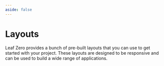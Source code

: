 ```yaml
---
aside: false
---
```


# Layouts

<!-- markdownlint-disable no-inline-html -->
<script setup>
import PreviewCode from '@theme/components/shared/PreviewCode.vue';
import TutorialNumber from '@theme/components/shared/TutorialNumber.vue';
</script>

Leaf Zero provides a bunch of pre-built layouts that you can use to get started with your project. These layouts are designed to be responsive and can be used to build a wide range of applications.

<PreviewCode title="Simple centered">
  <template #preview>
    <img src="https://github.com/user-attachments/assets/791fbd51-46b9-4227-8a4c-d1959b1ee984" class="w-full h-full rounded-lg" lazy />
  </template>
  <template #code>
    <div class="language-blade vp-adaptive-theme line-numbers-mode"><button title="Copy Code" class="copy"></button><span class="lang">blade</span><pre class="shiki shiki-themes one-dark-pro one-dark-pro vp-code" tabindex="0"><code><span class="line"><span style="--shiki-light:#ABB2BF;--shiki-dark:#ABB2BF;">&lt;</span><span style="--shiki-light:#E06C75;--shiki-dark:#E06C75;">section</span><span style="--shiki-light:#D19A66;--shiki-dark:#D19A66;"> class</span><span style="--shiki-light:#ABB2BF;--shiki-dark:#ABB2BF;">=</span><span style="--shiki-light:#98C379;--shiki-dark:#98C379;">"relative z-20 w-full overflow-hidden zero-hero-section bg-[url(/public/assets/img/zero-hero.png)] bg-cover bg-no-repeat bg-center h-[calc(100vh-7rem)] flex flex-col justify-center items-center"</span><span style="--shiki-light:#D19A66;--shiki-dark:#D19A66;"> data-zero-component</span><span style="--shiki-light:#ABB2BF;--shiki-dark:#ABB2BF;">=</span><span style="--shiki-light:#98C379;--shiki-dark:#98C379;">"Hero"</span><span style="--shiki-light:#ABB2BF;--shiki-dark:#ABB2BF;">&gt;</span></span>
<span class="line"><span style="--shiki-light:#ABB2BF;--shiki-dark:#ABB2BF;">    &lt;</span><span style="--shiki-light:#E06C75;--shiki-dark:#E06C75;">div</span><span style="--shiki-light:#D19A66;--shiki-dark:#D19A66;"> class</span><span style="--shiki-light:#ABB2BF;--shiki-dark:#ABB2BF;">=</span><span style="--shiki-light:#98C379;--shiki-dark:#98C379;">"relative z-20 w-full overflow-hidden lg:relative"</span><span style="--shiki-light:#ABB2BF;--shiki-dark:#ABB2BF;">&gt;</span></span>
<span class="line"><span style="--shiki-light:#ABB2BF;--shiki-dark:#ABB2BF;">        &lt;</span><span style="--shiki-light:#E06C75;--shiki-dark:#E06C75;">div</span><span style="--shiki-light:#D19A66;--shiki-dark:#D19A66;"> id</span><span style="--shiki-light:#ABB2BF;--shiki-dark:#ABB2BF;">=</span><span style="--shiki-light:#98C379;--shiki-dark:#98C379;">"container"</span><span style="--shiki-light:#D19A66;--shiki-dark:#D19A66;"> class</span><span style="--shiki-light:#ABB2BF;--shiki-dark:#ABB2BF;">=</span><span style="--shiki-light:#98C379;--shiki-dark:#98C379;">"relative z-20 flex flex-col items-center h-auto pb-16 mx-auto max-w-7xl sm:pb-16 md:pb-20 lg:pb-28 md:px-3 md:pt-0 lg:flex-row lg:relative"</span><span style="--shiki-light:#ABB2BF;--shiki-dark:#ABB2BF;">&gt;</span></span>
<span class="line"><span style="--shiki-light:#ABB2BF;--shiki-dark:#ABB2BF;">            &lt;</span><span style="--shiki-light:#E06C75;--shiki-dark:#E06C75;">div</span><span style="--shiki-light:#D19A66;--shiki-dark:#D19A66;"> class</span><span style="--shiki-light:#ABB2BF;--shiki-dark:#ABB2BF;">=</span><span style="--shiki-light:#98C379;--shiki-dark:#98C379;">"px-4 pt-10 mx-auto md:pt-20 max-w-7xl lg:pt-24 lg:px-8"</span><span style="--shiki-light:#ABB2BF;--shiki-dark:#ABB2BF;">&gt;</span></span>
<span class="line"><span style="--shiki-light:#ABB2BF;--shiki-dark:#ABB2BF;">                &lt;</span><span style="--shiki-light:#E06C75;--shiki-dark:#E06C75;">div</span><span style="--shiki-light:#D19A66;--shiki-dark:#D19A66;"> class</span><span style="--shiki-light:#ABB2BF;--shiki-dark:#ABB2BF;">=</span><span style="--shiki-light:#98C379;--shiki-dark:#98C379;">"relative z-20 max-w-5xl mx-auto text-left sm:text-center"</span><span style="--shiki-light:#ABB2BF;--shiki-dark:#ABB2BF;">&gt;</span></span>
<span class="line"><span style="--shiki-light:#ABB2BF;--shiki-dark:#ABB2BF;">                    &lt;</span><span style="--shiki-light:#E06C75;--shiki-dark:#E06C75;">h1</span><span style="--shiki-light:#D19A66;--shiki-dark:#D19A66;"> class</span><span style="--shiki-light:#ABB2BF;--shiki-dark:#ABB2BF;">=</span><span style="--shiki-light:#98C379;--shiki-dark:#98C379;">"max-w-full mx-auto text-4xl font-bold sm:text-pretty tracking-tighter sm:tracking-normal sm:text-6xl text-neutral-950 md:text-7xl lg:text-8xl xl:text-[102px] giarek"</span><span style="--shiki-light:#ABB2BF;--shiki-dark:#ABB2BF;">&gt;</span></span>
<span class="line"><span style="--shiki-light:#ABB2BF;--shiki-dark:#ABB2BF;">                        Compose your UIs&lt;</span><span style="--shiki-light:#E06C75;--shiki-dark:#E06C75;">br</span><span style="--shiki-light:#ABB2BF;--shiki-dark:#ABB2BF;">&gt;&lt;</span><span style="--shiki-light:#E06C75;--shiki-dark:#E06C75;">span</span><span style="--shiki-light:#D19A66;--shiki-dark:#D19A66;"> class</span><span style="--shiki-light:#ABB2BF;--shiki-dark:#ABB2BF;">=</span><span style="--shiki-light:#98C379;--shiki-dark:#98C379;">"bg-[linear-gradient(315deg,#FFAA49_25%,#EC504B)] bg-clip-text [-webkit-text-fill-color:transparent]"</span><span style="--shiki-light:#ABB2BF;--shiki-dark:#ABB2BF;">&gt;Supafast...&lt;/</span><span style="--shiki-light:#E06C75;--shiki-dark:#E06C75;">span</span><span style="--shiki-light:#ABB2BF;--shiki-dark:#ABB2BF;">&gt;</span></span>
<span class="line"><span style="--shiki-light:#ABB2BF;--shiki-dark:#ABB2BF;">                    &lt;/</span><span style="--shiki-light:#E06C75;--shiki-dark:#E06C75;">h1</span><span style="--shiki-light:#ABB2BF;--shiki-dark:#ABB2BF;">&gt;</span></span>
<span class="line"><span style="--shiki-light:#ABB2BF;--shiki-dark:#ABB2BF;">                    &lt;</span><span style="--shiki-light:#E06C75;--shiki-dark:#E06C75;">p</span><span style="--shiki-light:#D19A66;--shiki-dark:#D19A66;"> class</span><span style="--shiki-light:#ABB2BF;--shiki-dark:#ABB2BF;">=</span><span style="--shiki-light:#98C379;--shiki-dark:#98C379;">"w-full max-w-full mx-auto mt-4 text-base text-left text-neutral-600 sm:w-auto sm:text-center sm:mt-5 sm:max-w-3xl md:text-lg lg:text-xl"</span><span style="--shiki-light:#ABB2BF;--shiki-dark:#ABB2BF;">&gt;</span></span>
<span class="line"><span style="--shiki-light:#ABB2BF;--shiki-dark:#ABB2BF;">                        Leaf Zero is a carefully crafted group of free components, page</span></span>
<span class="line"><span style="--shiki-light:#ABB2BF;--shiki-dark:#ABB2BF;">                        sections, UI blocks and application scaffolds, fully charged</span></span>
<span class="line"><span style="--shiki-light:#ABB2BF;--shiki-dark:#ABB2BF;">                        with Alpine, Leaf and Tailwind that will get you started on</span></span>
<span class="line"><span style="--shiki-light:#ABB2BF;--shiki-dark:#ABB2BF;">                        your next big idea in minutes</span></span>
<span class="line"><span style="--shiki-light:#ABB2BF;--shiki-dark:#ABB2BF;">                    &lt;/</span><span style="--shiki-light:#E06C75;--shiki-dark:#E06C75;">p</span><span style="--shiki-light:#ABB2BF;--shiki-dark:#ABB2BF;">&gt;</span></span>
<span class="line"><span style="--shiki-light:#ABB2BF;--shiki-dark:#ABB2BF;">                &lt;/</span><span style="--shiki-light:#E06C75;--shiki-dark:#E06C75;">div</span><span style="--shiki-light:#ABB2BF;--shiki-dark:#ABB2BF;">&gt;</span></span>
<span class="line"></span>
<span class="line"><span style="--shiki-light:#ABB2BF;--shiki-dark:#ABB2BF;">                &lt;</span><span style="--shiki-light:#E06C75;--shiki-dark:#E06C75;">div</span><span style="--shiki-light:#D19A66;--shiki-dark:#D19A66;"> class</span><span style="--shiki-light:#ABB2BF;--shiki-dark:#ABB2BF;">=</span><span style="--shiki-light:#98C379;--shiki-dark:#98C379;">"mt-10 flex justify-center flex-wrap gap-4"</span><span style="--shiki-light:#ABB2BF;--shiki-dark:#ABB2BF;">&gt;</span></span>
<span class="line"><span style="--shiki-light:#ABB2BF;--shiki-dark:#ABB2BF;">                    &lt;</span><span style="--shiki-light:#E06C75;--shiki-dark:#E06C75;">div</span><span style="--shiki-light:#61AFEF;--shiki-dark:#61AFEF;"> @keydown</span><span style="--shiki-light:#D19A66;--shiki-dark:#D19A66;">.escape.window</span><span style="--shiki-light:#ABB2BF;--shiki-dark:#ABB2BF;">=</span><span style="--shiki-light:#98C379;--shiki-dark:#98C379;">"modalOpen = false"</span><span style="--shiki-light:#D19A66;--shiki-dark:#D19A66;"> class</span><span style="--shiki-light:#ABB2BF;--shiki-dark:#ABB2BF;">=</span><span style="--shiki-light:#98C379;--shiki-dark:#98C379;">"relative z-50 w-auto h-auto"</span><span style="--shiki-light:#ABB2BF;--shiki-dark:#ABB2BF;">&gt;</span></span>
<span class="line"><span style="--shiki-light:#ABB2BF;--shiki-dark:#ABB2BF;">                        &lt;</span><span style="--shiki-light:#E06C75;--shiki-dark:#E06C75;">button</span><span style="--shiki-light:#D19A66;--shiki-dark:#D19A66;"> href</span><span style="--shiki-light:#ABB2BF;--shiki-dark:#ABB2BF;">=</span><span style="--shiki-light:#98C379;--shiki-dark:#98C379;">"#subscribe"</span><span style="--shiki-light:#61AFEF;--shiki-dark:#61AFEF;"> @click</span><span style="--shiki-light:#FFFFFF;--shiki-dark:#FFFFFF;">="modalOpen=true"</span><span style="--shiki-light:#D19A66;--shiki-dark:#D19A66;"> data-zero-component</span><span style="--shiki-light:#ABB2BF;--shiki-dark:#ABB2BF;">=</span><span style="--shiki-light:#98C379;--shiki-dark:#98C379;">"Button"</span><span style="--shiki-light:#D19A66;--shiki-dark:#D19A66;"> class</span><span style="--shiki-light:#ABB2BF;--shiki-dark:#ABB2BF;">=</span><span style="--shiki-light:#98C379;--shiki-dark:#98C379;">"transition-all inline-flex justify-center rounded-lg text-sm font-semibold py-2.5 px-4 bg-[#EC504B] text-white hover:bg-[#FF6A49]"</span><span style="--shiki-light:#ABB2BF;--shiki-dark:#ABB2BF;">&gt;</span></span>
<span class="line"><span style="--shiki-light:#ABB2BF;--shiki-dark:#ABB2BF;">                            Get early-access&lt;</span><span style="--shiki-light:#E06C75;--shiki-dark:#E06C75;">span</span><span style="--shiki-light:#D19A66;--shiki-dark:#D19A66;"> class</span><span style="--shiki-light:#ABB2BF;--shiki-dark:#ABB2BF;">=</span><span style="--shiki-light:#98C379;--shiki-dark:#98C379;">"ml-2"</span><span style="--shiki-light:#D19A66;--shiki-dark:#D19A66;"> aria-hidden</span><span style="--shiki-light:#ABB2BF;--shiki-dark:#ABB2BF;">=</span><span style="--shiki-light:#98C379;--shiki-dark:#98C379;">"true"</span><span style="--shiki-light:#ABB2BF;--shiki-dark:#ABB2BF;">&gt;→&lt;/</span><span style="--shiki-light:#E06C75;--shiki-dark:#E06C75;">span</span><span style="--shiki-light:#ABB2BF;--shiki-dark:#ABB2BF;">&gt;</span></span>
<span class="line"><span style="--shiki-light:#ABB2BF;--shiki-dark:#ABB2BF;">                        &lt;/</span><span style="--shiki-light:#E06C75;--shiki-dark:#E06C75;">button</span><span style="--shiki-light:#ABB2BF;--shiki-dark:#ABB2BF;">&gt;</span></span>
<span class="line"><span style="--shiki-light:#ABB2BF;--shiki-dark:#ABB2BF;">                        &lt;</span><span style="--shiki-light:#E06C75;--shiki-dark:#E06C75;">template</span><span style="--shiki-light:#D19A66;--shiki-dark:#D19A66;"> x-teleport</span><span style="--shiki-light:#ABB2BF;--shiki-dark:#ABB2BF;">=</span><span style="--shiki-light:#98C379;--shiki-dark:#98C379;">"body"</span><span style="--shiki-light:#D19A66;--shiki-dark:#D19A66;"> data-teleport-template</span><span style="--shiki-light:#ABB2BF;--shiki-dark:#ABB2BF;">=</span><span style="--shiki-light:#98C379;--shiki-dark:#98C379;">"true"</span><span style="--shiki-light:#ABB2BF;--shiki-dark:#ABB2BF;">&gt;</span></span>
<span class="line"><span style="--shiki-light:#ABB2BF;--shiki-dark:#ABB2BF;">                            &lt;</span><span style="--shiki-light:#E06C75;--shiki-dark:#E06C75;">div</span><span style="--shiki-light:#D19A66;--shiki-dark:#D19A66;"> x-show</span><span style="--shiki-light:#ABB2BF;--shiki-dark:#ABB2BF;">=</span><span style="--shiki-light:#98C379;--shiki-dark:#98C379;">"modalOpen"</span><span style="--shiki-light:#D19A66;--shiki-dark:#D19A66;"> class</span><span style="--shiki-light:#ABB2BF;--shiki-dark:#ABB2BF;">=</span><span style="--shiki-light:#98C379;--shiki-dark:#98C379;">"fixed top-0 left-0 z-[99] flex items-center justify-center w-screen h-screen"</span><span style="--shiki-light:#D19A66;--shiki-dark:#D19A66;"> x-cloak</span><span style="--shiki-light:#ABB2BF;--shiki-dark:#ABB2BF;">=</span><span style="--shiki-light:#98C379;--shiki-dark:#98C379;">""</span><span style="--shiki-light:#ABB2BF;--shiki-dark:#ABB2BF;">&gt;</span></span>
<span class="line"><span style="--shiki-light:#ABB2BF;--shiki-dark:#ABB2BF;">                                &lt;</span><span style="--shiki-light:#E06C75;--shiki-dark:#E06C75;">div</span><span style="--shiki-light:#D19A66;--shiki-dark:#D19A66;"> x-show</span><span style="--shiki-light:#ABB2BF;--shiki-dark:#ABB2BF;">=</span><span style="--shiki-light:#98C379;--shiki-dark:#98C379;">"modalOpen"</span><span style="--shiki-light:#D19A66;--shiki-dark:#D19A66;"> x-transition:enter</span><span style="--shiki-light:#ABB2BF;--shiki-dark:#ABB2BF;">=</span><span style="--shiki-light:#98C379;--shiki-dark:#98C379;">"ease-out duration-300"</span><span style="--shiki-light:#D19A66;--shiki-dark:#D19A66;"> x-transition:enter-start</span><span style="--shiki-light:#ABB2BF;--shiki-dark:#ABB2BF;">=</span><span style="--shiki-light:#98C379;--shiki-dark:#98C379;">"opacity-0"</span><span style="--shiki-light:#D19A66;--shiki-dark:#D19A66;"> x-transition:enter-end</span><span style="--shiki-light:#ABB2BF;--shiki-dark:#ABB2BF;">=</span><span style="--shiki-light:#98C379;--shiki-dark:#98C379;">"opacity-100"</span><span style="--shiki-light:#D19A66;--shiki-dark:#D19A66;"> x-transition:leave</span><span style="--shiki-light:#ABB2BF;--shiki-dark:#ABB2BF;">=</span><span style="--shiki-light:#98C379;--shiki-dark:#98C379;">"ease-in duration-300"</span><span style="--shiki-light:#D19A66;--shiki-dark:#D19A66;"> x-transition:leave-start</span><span style="--shiki-light:#ABB2BF;--shiki-dark:#ABB2BF;">=</span><span style="--shiki-light:#98C379;--shiki-dark:#98C379;">"opacity-100"</span><span style="--shiki-light:#D19A66;--shiki-dark:#D19A66;"> x-transition:leave-end</span><span style="--shiki-light:#ABB2BF;--shiki-dark:#ABB2BF;">=</span><span style="--shiki-light:#98C379;--shiki-dark:#98C379;">"opacity-0"</span><span style="--shiki-light:#61AFEF;--shiki-dark:#61AFEF;"> @click</span><span style="--shiki-light:#FFFFFF;--shiki-dark:#FFFFFF;">="modalOpen=false"</span><span style="--shiki-light:#D19A66;--shiki-dark:#D19A66;"> class</span><span style="--shiki-light:#ABB2BF;--shiki-dark:#ABB2BF;">=</span><span style="--shiki-light:#98C379;--shiki-dark:#98C379;">"absolute inset-0 w-full h-full bg-black bg-opacity-40"</span><span style="--shiki-light:#ABB2BF;--shiki-dark:#ABB2BF;">&gt;&lt;/</span><span style="--shiki-light:#E06C75;--shiki-dark:#E06C75;">div</span><span style="--shiki-light:#ABB2BF;--shiki-dark:#ABB2BF;">&gt;</span></span>
<span class="line"><span style="--shiki-light:#ABB2BF;--shiki-dark:#ABB2BF;">                                &lt;</span><span style="--shiki-light:#E06C75;--shiki-dark:#E06C75;">div</span><span style="--shiki-light:#D19A66;--shiki-dark:#D19A66;"> x-show</span><span style="--shiki-light:#ABB2BF;--shiki-dark:#ABB2BF;">=</span><span style="--shiki-light:#98C379;--shiki-dark:#98C379;">"modalOpen"</span><span style="--shiki-light:#D19A66;--shiki-dark:#D19A66;"> x-trap.inert.noscroll</span><span style="--shiki-light:#ABB2BF;--shiki-dark:#ABB2BF;">=</span><span style="--shiki-light:#98C379;--shiki-dark:#98C379;">"modalOpen"</span><span style="--shiki-light:#D19A66;--shiki-dark:#D19A66;"> x-transition:enter</span><span style="--shiki-light:#ABB2BF;--shiki-dark:#ABB2BF;">=</span><span style="--shiki-light:#98C379;--shiki-dark:#98C379;">"ease-out duration-300"</span><span style="--shiki-light:#D19A66;--shiki-dark:#D19A66;"> x-transition:enter-start</span><span style="--shiki-light:#ABB2BF;--shiki-dark:#ABB2BF;">=</span><span style="--shiki-light:#98C379;--shiki-dark:#98C379;">"opacity-0 translate-y-4 sm:translate-y-0 sm:scale-95"</span><span style="--shiki-light:#D19A66;--shiki-dark:#D19A66;"> x-transition:enter-end</span><span style="--shiki-light:#ABB2BF;--shiki-dark:#ABB2BF;">=</span><span style="--shiki-light:#98C379;--shiki-dark:#98C379;">"opacity-100 translate-y-0 sm:scale-100"</span><span style="--shiki-light:#D19A66;--shiki-dark:#D19A66;"> x-transition:leave</span><span style="--shiki-light:#ABB2BF;--shiki-dark:#ABB2BF;">=</span><span style="--shiki-light:#98C379;--shiki-dark:#98C379;">"ease-in duration-200"</span><span style="--shiki-light:#D19A66;--shiki-dark:#D19A66;"> x-transition:leave-start</span><span style="--shiki-light:#ABB2BF;--shiki-dark:#ABB2BF;">=</span><span style="--shiki-light:#98C379;--shiki-dark:#98C379;">"opacity-100 translate-y-0 sm:scale-100"</span><span style="--shiki-light:#D19A66;--shiki-dark:#D19A66;"> x-transition:leave-end</span><span style="--shiki-light:#ABB2BF;--shiki-dark:#ABB2BF;">=</span><span style="--shiki-light:#98C379;--shiki-dark:#98C379;">"opacity-0 translate-y-4 sm:translate-y-0 sm:scale-95"</span><span style="--shiki-light:#D19A66;--shiki-dark:#D19A66;"> class</span><span style="--shiki-light:#ABB2BF;--shiki-dark:#ABB2BF;">=</span><span style="--shiki-light:#98C379;--shiki-dark:#98C379;">"relative w-full py-6 bg-white px-7 sm:max-w-lg sm:rounded-lg"</span><span style="--shiki-light:#ABB2BF;--shiki-dark:#ABB2BF;">&gt;</span></span>
<span class="line"><span style="--shiki-light:#ABB2BF;--shiki-dark:#ABB2BF;">                                    &lt;</span><span style="--shiki-light:#E06C75;--shiki-dark:#E06C75;">div</span><span style="--shiki-light:#D19A66;--shiki-dark:#D19A66;"> class</span><span style="--shiki-light:#ABB2BF;--shiki-dark:#ABB2BF;">=</span><span style="--shiki-light:#98C379;--shiki-dark:#98C379;">"flex items-center justify-between pb-2"</span><span style="--shiki-light:#ABB2BF;--shiki-dark:#ABB2BF;">&gt;</span></span>
<span class="line"><span style="--shiki-light:#ABB2BF;--shiki-dark:#ABB2BF;">                                        &lt;</span><span style="--shiki-light:#E06C75;--shiki-dark:#E06C75;">h3</span><span style="--shiki-light:#D19A66;--shiki-dark:#D19A66;"> class</span><span style="--shiki-light:#ABB2BF;--shiki-dark:#ABB2BF;">=</span><span style="--shiki-light:#98C379;--shiki-dark:#98C379;">"text-lg font-semibold"</span><span style="--shiki-light:#ABB2BF;--shiki-dark:#ABB2BF;">&gt;Get Early Access to Leaf Zero</span></span>
<span class="line"><span style="--shiki-light:#ABB2BF;--shiki-dark:#ABB2BF;">                                            Components&lt;/</span><span style="--shiki-light:#E06C75;--shiki-dark:#E06C75;">h3</span><span style="--shiki-light:#ABB2BF;--shiki-dark:#ABB2BF;">&gt;</span></span>
<span class="line"><span style="--shiki-light:#ABB2BF;--shiki-dark:#ABB2BF;">                                        &lt;</span><span style="--shiki-light:#E06C75;--shiki-dark:#E06C75;">button</span><span style="--shiki-light:#61AFEF;--shiki-dark:#61AFEF;"> @click</span><span style="--shiki-light:#FFFFFF;--shiki-dark:#FFFFFF;">="modalOpen=false"</span><span style="--shiki-light:#D19A66;--shiki-dark:#D19A66;"> class</span><span style="--shiki-light:#ABB2BF;--shiki-dark:#ABB2BF;">=</span><span style="--shiki-light:#98C379;--shiki-dark:#98C379;">"absolute top-0 right-0 flex items-center justify-center w-8 h-8 mt-5 mr-5 text-gray-600 rounded-full hover:text-gray-800 hover:bg-gray-50"</span><span style="--shiki-light:#ABB2BF;--shiki-dark:#ABB2BF;">&gt;</span></span>
<span class="line"><span style="--shiki-light:#ABB2BF;--shiki-dark:#ABB2BF;">                                            &lt;</span><span style="--shiki-light:#E06C75;--shiki-dark:#E06C75;">svg</span><span style="--shiki-light:#D19A66;--shiki-dark:#D19A66;"> class</span><span style="--shiki-light:#ABB2BF;--shiki-dark:#ABB2BF;">=</span><span style="--shiki-light:#98C379;--shiki-dark:#98C379;">"w-5 h-5"</span><span style="--shiki-light:#D19A66;--shiki-dark:#D19A66;"> xmlns</span><span style="--shiki-light:#ABB2BF;--shiki-dark:#ABB2BF;">=</span><span style="--shiki-light:#98C379;--shiki-dark:#98C379;">"http://www.w3.org/2000/svg"</span><span style="--shiki-light:#D19A66;--shiki-dark:#D19A66;"> fill</span><span style="--shiki-light:#ABB2BF;--shiki-dark:#ABB2BF;">=</span><span style="--shiki-light:#98C379;--shiki-dark:#98C379;">"none"</span><span style="--shiki-light:#D19A66;--shiki-dark:#D19A66;"> viewBox</span><span style="--shiki-light:#ABB2BF;--shiki-dark:#ABB2BF;">=</span><span style="--shiki-light:#98C379;--shiki-dark:#98C379;">"0 0 24 24"</span><span style="--shiki-light:#D19A66;--shiki-dark:#D19A66;"> stroke-width</span><span style="--shiki-light:#ABB2BF;--shiki-dark:#ABB2BF;">=</span><span style="--shiki-light:#98C379;--shiki-dark:#98C379;">"1.5"</span><span style="--shiki-light:#D19A66;--shiki-dark:#D19A66;"> stroke</span><span style="--shiki-light:#ABB2BF;--shiki-dark:#ABB2BF;">=</span><span style="--shiki-light:#98C379;--shiki-dark:#98C379;">"currentColor"</span><span style="--shiki-light:#ABB2BF;--shiki-dark:#ABB2BF;">&gt;</span></span>
<span class="line"><span style="--shiki-light:#ABB2BF;--shiki-dark:#ABB2BF;">                                                &lt;</span><span style="--shiki-light:#E06C75;--shiki-dark:#E06C75;">path</span><span style="--shiki-light:#D19A66;--shiki-dark:#D19A66;"> stroke-linecap</span><span style="--shiki-light:#ABB2BF;--shiki-dark:#ABB2BF;">=</span><span style="--shiki-light:#98C379;--shiki-dark:#98C379;">"round"</span><span style="--shiki-light:#D19A66;--shiki-dark:#D19A66;"> stroke-linejoin</span><span style="--shiki-light:#ABB2BF;--shiki-dark:#ABB2BF;">=</span><span style="--shiki-light:#98C379;--shiki-dark:#98C379;">"round"</span><span style="--shiki-light:#D19A66;--shiki-dark:#D19A66;"> d</span><span style="--shiki-light:#ABB2BF;--shiki-dark:#ABB2BF;">=</span><span style="--shiki-light:#98C379;--shiki-dark:#98C379;">"M6 18L18 6M6 6l12 12"</span><span style="--shiki-light:#ABB2BF;--shiki-dark:#ABB2BF;">&gt;&lt;/</span><span style="--shiki-light:#E06C75;--shiki-dark:#E06C75;">path</span><span style="--shiki-light:#ABB2BF;--shiki-dark:#ABB2BF;">&gt;</span></span>
<span class="line"><span style="--shiki-light:#ABB2BF;--shiki-dark:#ABB2BF;">                                            &lt;/</span><span style="--shiki-light:#E06C75;--shiki-dark:#E06C75;">svg</span><span style="--shiki-light:#ABB2BF;--shiki-dark:#ABB2BF;">&gt;</span></span>
<span class="line"><span style="--shiki-light:#ABB2BF;--shiki-dark:#ABB2BF;">                                        &lt;/</span><span style="--shiki-light:#E06C75;--shiki-dark:#E06C75;">button</span><span style="--shiki-light:#ABB2BF;--shiki-dark:#ABB2BF;">&gt;</span></span>
<span class="line"><span style="--shiki-light:#ABB2BF;--shiki-dark:#ABB2BF;">                                    &lt;/</span><span style="--shiki-light:#E06C75;--shiki-dark:#E06C75;">div</span><span style="--shiki-light:#ABB2BF;--shiki-dark:#ABB2BF;">&gt;</span></span>
<span class="line"><span style="--shiki-light:#ABB2BF;--shiki-dark:#ABB2BF;">                                    &lt;</span><span style="--shiki-light:#E06C75;--shiki-dark:#E06C75;">div</span><span style="--shiki-light:#D19A66;--shiki-dark:#D19A66;"> class</span><span style="--shiki-light:#ABB2BF;--shiki-dark:#ABB2BF;">=</span><span style="--shiki-light:#98C379;--shiki-dark:#98C379;">"relative w-auto"</span><span style="--shiki-light:#ABB2BF;--shiki-dark:#ABB2BF;">&gt;</span></span>
<span class="line"><span style="--shiki-light:#ABB2BF;--shiki-dark:#ABB2BF;">                                        &lt;</span><span style="--shiki-light:#E06C75;--shiki-dark:#E06C75;">p</span><span style="--shiki-light:#D19A66;--shiki-dark:#D19A66;"> class</span><span style="--shiki-light:#ABB2BF;--shiki-dark:#ABB2BF;">=</span><span style="--shiki-light:#98C379;--shiki-dark:#98C379;">"text-sm text-gray-600"</span><span style="--shiki-light:#ABB2BF;--shiki-dark:#ABB2BF;">&gt;</span></span>
<span class="line"><span style="--shiki-light:#ABB2BF;--shiki-dark:#ABB2BF;">                                            Leaf Zero is free and more components will be available in a few</span></span>
<span class="line"><span style="--shiki-light:#ABB2BF;--shiki-dark:#ABB2BF;">                                            weeks, however,</span></span>
<span class="line"><span style="--shiki-light:#ABB2BF;--shiki-dark:#ABB2BF;">                                            you can get early-access to every free component, page section, UI</span></span>
<span class="line"><span style="--shiki-light:#ABB2BF;--shiki-dark:#ABB2BF;">                                            block plus a few more goodies by pre-ordering our starter kit</span></span>
<span class="line"><span style="--shiki-light:#ABB2BF;--shiki-dark:#ABB2BF;">                                            paperplane.</span></span>
<span class="line"><span style="--shiki-light:#ABB2BF;--shiki-dark:#ABB2BF;">                                        &lt;/</span><span style="--shiki-light:#E06C75;--shiki-dark:#E06C75;">p</span><span style="--shiki-light:#ABB2BF;--shiki-dark:#ABB2BF;">&gt;</span></span>
<span class="line"><span style="--shiki-light:#ABB2BF;--shiki-dark:#ABB2BF;">                                        &lt;</span><span style="--shiki-light:#E06C75;--shiki-dark:#E06C75;">img</span><span style="--shiki-light:#D19A66;--shiki-dark:#D19A66;"> src</span><span style="--shiki-light:#ABB2BF;--shiki-dark:#ABB2BF;">=</span><span style="--shiki-light:#98C379;--shiki-dark:#98C379;">"https://github.com/user-attachments/assets/f9c7999e-618f-451a-b176-28ba57ee71d8"</span><span style="--shiki-light:#D19A66;--shiki-dark:#D19A66;"> alt</span><span style="--shiki-light:#ABB2BF;--shiki-dark:#ABB2BF;">=</span><span style="--shiki-light:#98C379;--shiki-dark:#98C379;">""</span><span style="--shiki-light:#D19A66;--shiki-dark:#D19A66;"> class</span><span style="--shiki-light:#ABB2BF;--shiki-dark:#ABB2BF;">=</span><span style="--shiki-light:#98C379;--shiki-dark:#98C379;">"w-full mt-4 mb-2 rounded-lg"</span><span style="--shiki-light:#ABB2BF;--shiki-dark:#ABB2BF;">&gt;</span></span>
<span class="line"><span style="--shiki-light:#ABB2BF;--shiki-dark:#ABB2BF;">                                        &lt;</span><span style="--shiki-light:#E06C75;--shiki-dark:#E06C75;">a</span><span style="--shiki-light:#D19A66;--shiki-dark:#D19A66;"> href</span><span style="--shiki-light:#ABB2BF;--shiki-dark:#ABB2BF;">=</span><span style="--shiki-light:#98C379;--shiki-dark:#98C379;">"https://paperplane.leafphp.dev"</span><span style="--shiki-light:#D19A66;--shiki-dark:#D19A66;"> data-zero-component</span><span style="--shiki-light:#ABB2BF;--shiki-dark:#ABB2BF;">=</span><span style="--shiki-light:#98C379;--shiki-dark:#98C379;">"Button"</span><span style="--shiki-light:#D19A66;--shiki-dark:#D19A66;"> class</span><span style="--shiki-light:#ABB2BF;--shiki-dark:#ABB2BF;">=</span><span style="--shiki-light:#98C379;--shiki-dark:#98C379;">"transition-all inline-flex w-full mt-4 justify-center rounded-lg text-sm font-semibold py-2.5 px-4 bg-[#EC504B] text-white hover:bg-[#FF6A49]"</span><span style="--shiki-light:#ABB2BF;--shiki-dark:#ABB2BF;">&gt;</span></span>
<span class="line"><span style="--shiki-light:#ABB2BF;--shiki-dark:#ABB2BF;">                                            View paperplane&lt;</span><span style="--shiki-light:#E06C75;--shiki-dark:#E06C75;">span</span><span style="--shiki-light:#D19A66;--shiki-dark:#D19A66;"> class</span><span style="--shiki-light:#ABB2BF;--shiki-dark:#ABB2BF;">=</span><span style="--shiki-light:#98C379;--shiki-dark:#98C379;">"ml-2"</span><span style="--shiki-light:#D19A66;--shiki-dark:#D19A66;"> aria-hidden</span><span style="--shiki-light:#ABB2BF;--shiki-dark:#ABB2BF;">=</span><span style="--shiki-light:#98C379;--shiki-dark:#98C379;">"true"</span><span style="--shiki-light:#ABB2BF;--shiki-dark:#ABB2BF;">&gt;→&lt;/</span><span style="--shiki-light:#E06C75;--shiki-dark:#E06C75;">span</span><span style="--shiki-light:#ABB2BF;--shiki-dark:#ABB2BF;">&gt;</span></span>
<span class="line"><span style="--shiki-light:#ABB2BF;--shiki-dark:#ABB2BF;">                                        &lt;/</span><span style="--shiki-light:#E06C75;--shiki-dark:#E06C75;">a</span><span style="--shiki-light:#ABB2BF;--shiki-dark:#ABB2BF;">&gt;</span></span>
<span class="line"><span style="--shiki-light:#ABB2BF;--shiki-dark:#ABB2BF;">                                    &lt;/</span><span style="--shiki-light:#E06C75;--shiki-dark:#E06C75;">div</span><span style="--shiki-light:#ABB2BF;--shiki-dark:#ABB2BF;">&gt;</span></span>
<span class="line"><span style="--shiki-light:#ABB2BF;--shiki-dark:#ABB2BF;">                                &lt;/</span><span style="--shiki-light:#E06C75;--shiki-dark:#E06C75;">div</span><span style="--shiki-light:#ABB2BF;--shiki-dark:#ABB2BF;">&gt;</span></span>
<span class="line"><span style="--shiki-light:#ABB2BF;--shiki-dark:#ABB2BF;">                            &lt;/</span><span style="--shiki-light:#E06C75;--shiki-dark:#E06C75;">div</span><span style="--shiki-light:#ABB2BF;--shiki-dark:#ABB2BF;">&gt;</span></span>
<span class="line"><span style="--shiki-light:#ABB2BF;--shiki-dark:#ABB2BF;">                        &lt;/</span><span style="--shiki-light:#E06C75;--shiki-dark:#E06C75;">template</span><span style="--shiki-light:#ABB2BF;--shiki-dark:#ABB2BF;">&gt;</span></span>
<span class="line"><span style="--shiki-light:#ABB2BF;--shiki-dark:#ABB2BF;">                    &lt;/</span><span style="--shiki-light:#E06C75;--shiki-dark:#E06C75;">div</span><span style="--shiki-light:#ABB2BF;--shiki-dark:#ABB2BF;">&gt;</span></span>
<span class="line"><span style="--shiki-light:#ABB2BF;--shiki-dark:#ABB2BF;">                    &lt;</span><span style="--shiki-light:#E06C75;--shiki-dark:#E06C75;">a</span><span style="--shiki-light:#D19A66;--shiki-dark:#D19A66;"> href</span><span style="--shiki-light:#ABB2BF;--shiki-dark:#ABB2BF;">=</span><span style="--shiki-light:#98C379;--shiki-dark:#98C379;">"https://leafphp.dev"</span><span style="--shiki-light:#D19A66;--shiki-dark:#D19A66;"> variant</span><span style="--shiki-light:#ABB2BF;--shiki-dark:#ABB2BF;">=</span><span style="--shiki-light:#98C379;--shiki-dark:#98C379;">"outline"</span><span style="--shiki-light:#D19A66;--shiki-dark:#D19A66;"> data-zero-component</span><span style="--shiki-light:#ABB2BF;--shiki-dark:#ABB2BF;">=</span><span style="--shiki-light:#98C379;--shiki-dark:#98C379;">"Button"</span><span style="--shiki-light:#D19A66;--shiki-dark:#D19A66;"> class</span><span style="--shiki-light:#ABB2BF;--shiki-dark:#ABB2BF;">=</span><span style="--shiki-light:#98C379;--shiki-dark:#98C379;">"transition-all inline-flex justify-center rounded-lg text-sm font-semibold py-2.5 px-4 bg-white/0 text-slate-900 ring-1 ring-slate-900/10 hover:bg-white/25 hover:ring-slate-900/15 whitespace-nowrap"</span><span style="--shiki-light:#ABB2BF;--shiki-dark:#ABB2BF;">&gt;Checkout</span></span>
<span class="line"><span style="--shiki-light:#ABB2BF;--shiki-dark:#ABB2BF;">                        Leaf PHP&lt;/</span><span style="--shiki-light:#E06C75;--shiki-dark:#E06C75;">a</span><span style="--shiki-light:#ABB2BF;--shiki-dark:#ABB2BF;">&gt;</span></span>
<span class="line"><span style="--shiki-light:#ABB2BF;--shiki-dark:#ABB2BF;">                &lt;/</span><span style="--shiki-light:#E06C75;--shiki-dark:#E06C75;">div</span><span style="--shiki-light:#ABB2BF;--shiki-dark:#ABB2BF;">&gt;</span></span>
<span class="line"><span style="--shiki-light:#ABB2BF;--shiki-dark:#ABB2BF;">            &lt;/</span><span style="--shiki-light:#E06C75;--shiki-dark:#E06C75;">div</span><span style="--shiki-light:#ABB2BF;--shiki-dark:#ABB2BF;">&gt;</span></span>
<span class="line"><span style="--shiki-light:#ABB2BF;--shiki-dark:#ABB2BF;">        &lt;/</span><span style="--shiki-light:#E06C75;--shiki-dark:#E06C75;">div</span><span style="--shiki-light:#ABB2BF;--shiki-dark:#ABB2BF;">&gt;</span></span>
<span class="line"><span style="--shiki-light:#ABB2BF;--shiki-dark:#ABB2BF;">    &lt;/</span><span style="--shiki-light:#E06C75;--shiki-dark:#E06C75;">div</span><span style="--shiki-light:#ABB2BF;--shiki-dark:#ABB2BF;">&gt;</span></span>
<span class="line"><span style="--shiki-light:#ABB2BF;--shiki-dark:#ABB2BF;">&lt;/</span><span style="--shiki-light:#E06C75;--shiki-dark:#E06C75;">section</span><span style="--shiki-light:#ABB2BF;--shiki-dark:#ABB2BF;">&gt;</span></span></code></pre><div class="line-numbers-wrapper" aria-hidden="true"><span class="line-number">1</span><br><span class="line-number">2</span><br><span class="line-number">3</span><br><span class="line-number">4</span><br><span class="line-number">5</span><br><span class="line-number">6</span><br><span class="line-number">7</span><br><span class="line-number">8</span><br><span class="line-number">9</span><br><span class="line-number">10</span><br><span class="line-number">11</span><br><span class="line-number">12</span><br><span class="line-number">13</span><br><span class="line-number">14</span><br><span class="line-number">15</span><br><span class="line-number">16</span><br><span class="line-number">17</span><br><span class="line-number">18</span><br><span class="line-number">19</span><br><span class="line-number">20</span><br><span class="line-number">21</span><br><span class="line-number">22</span><br><span class="line-number">23</span><br><span class="line-number">24</span><br><span class="line-number">25</span><br><span class="line-number">26</span><br><span class="line-number">27</span><br><span class="line-number">28</span><br><span class="line-number">29</span><br><span class="line-number">30</span><br><span class="line-number">31</span><br><span class="line-number">32</span><br><span class="line-number">33</span><br><span class="line-number">34</span><br><span class="line-number">35</span><br><span class="line-number">36</span><br><span class="line-number">37</span><br><span class="line-number">38</span><br><span class="line-number">39</span><br><span class="line-number">40</span><br><span class="line-number">41</span><br><span class="line-number">42</span><br><span class="line-number">43</span><br><span class="line-number">44</span><br><span class="line-number">45</span><br><span class="line-number">46</span><br><span class="line-number">47</span><br><span class="line-number">48</span><br><span class="line-number">49</span><br><span class="line-number">50</span><br><span class="line-number">51</span><br><span class="line-number">52</span><br><span class="line-number">53</span><br><span class="line-number">54</span><br><span class="line-number">55</span><br><span class="line-number">56</span><br><span class="line-number">57</span><br><span class="line-number">58</span><br></div></div>
  </template>
</PreviewCode>

<PreviewCode title="Left with multiple images">
  <template #preview>
    <img src="https://github.com/user-attachments/assets/49e18a39-45fd-419d-8033-050528a4052e" class="w-full h-full rounded-lg" lazy />
  </template>
  <template #code>
    <div class="language-blade vp-adaptive-theme line-numbers-mode"><button title="Copy Code" class="copy"></button><span class="lang">blade</span><pre class="shiki shiki-themes one-dark-pro one-dark-pro vp-code" tabindex="0"><code><span class="line"><span style="--shiki-light:#ABB2BF;--shiki-dark:#ABB2BF;">&lt;</span><span style="--shiki-light:#E06C75;--shiki-dark:#E06C75;">section</span><span style="--shiki-light:#D19A66;--shiki-dark:#D19A66;"> class</span><span style="--shiki-light:#ABB2BF;--shiki-dark:#ABB2BF;">=</span><span style="--shiki-light:#98C379;--shiki-dark:#98C379;">"w-full"</span><span style="--shiki-light:#ABB2BF;--shiki-dark:#ABB2BF;">&gt;</span></span>
<span class="line"><span style="--shiki-light:#ABB2BF;--shiki-dark:#ABB2BF;">    &lt;</span><span style="--shiki-light:#E06C75;--shiki-dark:#E06C75;">div</span><span style="--shiki-light:#D19A66;--shiki-dark:#D19A66;"> class</span><span style="--shiki-light:#ABB2BF;--shiki-dark:#ABB2BF;">=</span><span style="--shiki-light:#98C379;--shiki-dark:#98C379;">"grid gap-8 sm:grid-cols-2 max-w-7xl mx-auto px-4 sm:px-6 md:px-8 py-20 md:py-32"</span><span style="--shiki-light:#ABB2BF;--shiki-dark:#ABB2BF;">&gt;</span></span>
<span class="line"><span style="--shiki-light:#ABB2BF;--shiki-dark:#ABB2BF;">        &lt;</span><span style="--shiki-light:#E06C75;--shiki-dark:#E06C75;">div</span><span style="--shiki-light:#D19A66;--shiki-dark:#D19A66;"> class</span><span style="--shiki-light:#ABB2BF;--shiki-dark:#ABB2BF;">=</span><span style="--shiki-light:#98C379;--shiki-dark:#98C379;">"z-10 col-span-1 sm:col-span-2 sm:col-start-1 sm:row-start-1"</span><span style="--shiki-light:#ABB2BF;--shiki-dark:#ABB2BF;">&gt;</span></span>
<span class="line"><span style="--shiki-light:#ABB2BF;--shiki-dark:#ABB2BF;">            &lt;</span><span style="--shiki-light:#E06C75;--shiki-dark:#E06C75;">div</span><span style="--shiki-light:#D19A66;--shiki-dark:#D19A66;"> class</span><span style="--shiki-light:#ABB2BF;--shiki-dark:#ABB2BF;">=</span><span style="--shiki-light:#98C379;--shiki-dark:#98C379;">"flex flex-col"</span><span style="--shiki-light:#D19A66;--shiki-dark:#D19A66;"> style</span><span style="--shiki-light:#ABB2BF;--shiki-dark:#ABB2BF;">=</span><span style="--shiki-light:#98C379;--shiki-dark:#98C379;">"--block-gap: 1rem; gap: var(--block-gap);"</span><span style="--shiki-light:#ABB2BF;--shiki-dark:#ABB2BF;">&gt;</span></span>
<span class="line"><span style="--shiki-light:#ABB2BF;--shiki-dark:#ABB2BF;">                &lt;</span><span style="--shiki-light:#E06C75;--shiki-dark:#E06C75;">h1</span><span style="--shiki-light:#D19A66;--shiki-dark:#D19A66;"> class</span><span style="--shiki-light:#ABB2BF;--shiki-dark:#ABB2BF;">=</span><span style="--shiki-light:#98C379;--shiki-dark:#98C379;">"max-w-full text-4xl font-bold sm:text-pretty tracking-tighter sm:tracking-normal sm:text-6xl text-neutral-100 md:text-7xl"</span><span style="--shiki-light:#ABB2BF;--shiki-dark:#ABB2BF;">&gt;</span></span>
<span class="line"><span style="--shiki-light:#ABB2BF;--shiki-dark:#ABB2BF;">                    Build your next idea&lt;</span><span style="--shiki-light:#E06C75;--shiki-dark:#E06C75;">br</span><span style="--shiki-light:#ABB2BF;--shiki-dark:#ABB2BF;">&gt;&lt;</span><span style="--shiki-light:#E06C75;--shiki-dark:#E06C75;">span</span><span style="--shiki-light:#D19A66;--shiki-dark:#D19A66;"> class</span><span style="--shiki-light:#ABB2BF;--shiki-dark:#ABB2BF;">=</span><span style="--shiki-light:#98C379;--shiki-dark:#98C379;">"bg-[linear-gradient(315deg,#6772E4_25%,#42d392)] bg-clip-text [-webkit-text-fill-color:transparent]"</span><span style="--shiki-light:#ABB2BF;--shiki-dark:#ABB2BF;">&gt;Supafast...&lt;/</span><span style="--shiki-light:#E06C75;--shiki-dark:#E06C75;">span</span><span style="--shiki-light:#ABB2BF;--shiki-dark:#ABB2BF;">&gt;</span></span>
<span class="line"><span style="--shiki-light:#ABB2BF;--shiki-dark:#ABB2BF;">                &lt;/</span><span style="--shiki-light:#E06C75;--shiki-dark:#E06C75;">h1</span><span style="--shiki-light:#ABB2BF;--shiki-dark:#ABB2BF;">&gt;</span></span>
<span class="line"><span style="--shiki-light:#ABB2BF;--shiki-dark:#ABB2BF;">                &lt;</span><span style="--shiki-light:#E06C75;--shiki-dark:#E06C75;">p</span><span style="--shiki-light:#D19A66;--shiki-dark:#D19A66;"> class</span><span style="--shiki-light:#ABB2BF;--shiki-dark:#ABB2BF;">=</span><span style="--shiki-light:#98C379;--shiki-dark:#98C379;">"w-full max-w-full mt-4 text-base text-neutral-300 sm:w-auto sm:mt-2 sm:max-w-2xl"</span><span style="--shiki-light:#ABB2BF;--shiki-dark:#ABB2BF;">&gt;</span></span>
<span class="line"><span style="--shiki-light:#ABB2BF;--shiki-dark:#ABB2BF;">                    Your perfect starter-kit to build your next big thing in days, not weeks. Simple, yet powerful,</span></span>
<span class="line"><span style="--shiki-light:#ABB2BF;--shiki-dark:#ABB2BF;">                    clear and concise, utilizing powerful tools and libraries to not just get you started, but to get</span></span>
<span class="line"><span style="--shiki-light:#ABB2BF;--shiki-dark:#ABB2BF;">                    you started right.</span></span>
<span class="line"><span style="--shiki-light:#ABB2BF;--shiki-dark:#ABB2BF;">                &lt;/</span><span style="--shiki-light:#E06C75;--shiki-dark:#E06C75;">p</span><span style="--shiki-light:#ABB2BF;--shiki-dark:#ABB2BF;">&gt;</span></span>
<span class="line"><span style="--shiki-light:#ABB2BF;--shiki-dark:#ABB2BF;">            &lt;/</span><span style="--shiki-light:#E06C75;--shiki-dark:#E06C75;">div</span><span style="--shiki-light:#ABB2BF;--shiki-dark:#ABB2BF;">&gt;</span></span>
<span class="line"><span style="--shiki-light:#ABB2BF;--shiki-dark:#ABB2BF;">            &lt;</span><span style="--shiki-light:#E06C75;--shiki-dark:#E06C75;">div</span><span style="--shiki-light:#D19A66;--shiki-dark:#D19A66;"> class</span><span style="--shiki-light:#ABB2BF;--shiki-dark:#ABB2BF;">=</span><span style="--shiki-light:#98C379;--shiki-dark:#98C379;">"flex flex-col mt-10"</span><span style="--shiki-light:#D19A66;--shiki-dark:#D19A66;"> style</span><span style="--shiki-light:#ABB2BF;--shiki-dark:#ABB2BF;">=</span><span style="--shiki-light:#98C379;--shiki-dark:#98C379;">"--block-gap: 1rem; gap: var(--block-gap);"</span><span style="--shiki-light:#ABB2BF;--shiki-dark:#ABB2BF;">&gt;</span></span>
<span class="line"><span style="--shiki-light:#ABB2BF;--shiki-dark:#ABB2BF;">                &lt;</span><span style="--shiki-light:#E06C75;--shiki-dark:#E06C75;">div</span><span style="--shiki-light:#D19A66;--shiki-dark:#D19A66;"> class</span><span style="--shiki-light:#ABB2BF;--shiki-dark:#ABB2BF;">=</span><span style="--shiki-light:#98C379;--shiki-dark:#98C379;">"flex items-center flex-wrap gap-4"</span><span style="--shiki-light:#ABB2BF;--shiki-dark:#ABB2BF;">&gt;</span></span>
<span class="line"><span style="--shiki-light:#ABB2BF;--shiki-dark:#ABB2BF;">                    &lt;</span><span style="--shiki-light:#E06C75;--shiki-dark:#E06C75;">a</span><span style="--shiki-light:#D19A66;--shiki-dark:#D19A66;"> href</span><span style="--shiki-light:#ABB2BF;--shiki-dark:#ABB2BF;">=</span><span style="--shiki-light:#98C379;--shiki-dark:#98C379;">"/auth/register"</span><span style="--shiki-light:#D19A66;--shiki-dark:#D19A66;"> data-zero-component</span><span style="--shiki-light:#ABB2BF;--shiki-dark:#ABB2BF;">=</span><span style="--shiki-light:#98C379;--shiki-dark:#98C379;">"Button"</span><span style="--shiki-light:#D19A66;--shiki-dark:#D19A66;"> class</span><span style="--shiki-light:#ABB2BF;--shiki-dark:#ABB2BF;">=</span><span style="--shiki-light:#98C379;--shiki-dark:#98C379;">"transition-all inline-flex justify-center rounded-lg text-sm font-semibold py-2.5 px-4 bg-indigo-500 text-white hover:bg-indigo-500/90 w-full sm:w-fit"</span><span style="--shiki-light:#ABB2BF;--shiki-dark:#ABB2BF;">&gt;Create</span></span>
<span class="line"><span style="--shiki-light:#ABB2BF;--shiki-dark:#ABB2BF;">                        your account&lt;</span><span style="--shiki-light:#E06C75;--shiki-dark:#E06C75;">span</span><span style="--shiki-light:#D19A66;--shiki-dark:#D19A66;"> class</span><span style="--shiki-light:#ABB2BF;--shiki-dark:#ABB2BF;">=</span><span style="--shiki-light:#98C379;--shiki-dark:#98C379;">"ml-2"</span><span style="--shiki-light:#D19A66;--shiki-dark:#D19A66;"> aria-hidden</span><span style="--shiki-light:#ABB2BF;--shiki-dark:#ABB2BF;">=</span><span style="--shiki-light:#98C379;--shiki-dark:#98C379;">"true"</span><span style="--shiki-light:#ABB2BF;--shiki-dark:#ABB2BF;">&gt;→&lt;/</span><span style="--shiki-light:#E06C75;--shiki-dark:#E06C75;">span</span><span style="--shiki-light:#ABB2BF;--shiki-dark:#ABB2BF;">&gt;&lt;/</span><span style="--shiki-light:#E06C75;--shiki-dark:#E06C75;">a</span><span style="--shiki-light:#ABB2BF;--shiki-dark:#ABB2BF;">&gt;</span></span>
<span class="line"><span style="--shiki-light:#ABB2BF;--shiki-dark:#ABB2BF;">                    &lt;</span><span style="--shiki-light:#E06C75;--shiki-dark:#E06C75;">a</span><span style="--shiki-light:#D19A66;--shiki-dark:#D19A66;"> href</span><span style="--shiki-light:#ABB2BF;--shiki-dark:#ABB2BF;">=</span><span style="--shiki-light:#98C379;--shiki-dark:#98C379;">"https://leafphp.dev"</span><span style="--shiki-light:#D19A66;--shiki-dark:#D19A66;"> variant</span><span style="--shiki-light:#ABB2BF;--shiki-dark:#ABB2BF;">=</span><span style="--shiki-light:#98C379;--shiki-dark:#98C379;">"outline"</span><span style="--shiki-light:#D19A66;--shiki-dark:#D19A66;"> data-zero-component</span><span style="--shiki-light:#ABB2BF;--shiki-dark:#ABB2BF;">=</span><span style="--shiki-light:#98C379;--shiki-dark:#98C379;">"Button"</span><span style="--shiki-light:#D19A66;--shiki-dark:#D19A66;"> class</span><span style="--shiki-light:#ABB2BF;--shiki-dark:#ABB2BF;">=</span><span style="--shiki-light:#98C379;--shiki-dark:#98C379;">"transition-all hidden sm:inline-flex justify-center rounded-lg text-sm font-semibold py-2.5 px-4 bg-white/0 text-slate-100 ring-1 ring-slate-100/10 hover:bg-white/5 hover:ring-slate-900/15 whitespace-nowrap "</span><span style="--shiki-light:#ABB2BF;--shiki-dark:#ABB2BF;">&gt;Checkout</span></span>
<span class="line"><span style="--shiki-light:#ABB2BF;--shiki-dark:#ABB2BF;">                        Leaf PHP&lt;/</span><span style="--shiki-light:#E06C75;--shiki-dark:#E06C75;">a</span><span style="--shiki-light:#ABB2BF;--shiki-dark:#ABB2BF;">&gt;</span></span>
<span class="line"><span style="--shiki-light:#ABB2BF;--shiki-dark:#ABB2BF;">                &lt;/</span><span style="--shiki-light:#E06C75;--shiki-dark:#E06C75;">div</span><span style="--shiki-light:#ABB2BF;--shiki-dark:#ABB2BF;">&gt;</span></span>
<span class="line"><span style="--shiki-light:#ABB2BF;--shiki-dark:#ABB2BF;">            &lt;/</span><span style="--shiki-light:#E06C75;--shiki-dark:#E06C75;">div</span><span style="--shiki-light:#ABB2BF;--shiki-dark:#ABB2BF;">&gt;</span></span>
<span class="line"><span style="--shiki-light:#ABB2BF;--shiki-dark:#ABB2BF;">        &lt;/</span><span style="--shiki-light:#E06C75;--shiki-dark:#E06C75;">div</span><span style="--shiki-light:#ABB2BF;--shiki-dark:#ABB2BF;">&gt;</span></span>
<span class="line"><span style="--shiki-light:#ABB2BF;--shiki-dark:#ABB2BF;">        &lt;</span><span style="--shiki-light:#E06C75;--shiki-dark:#E06C75;">div</span><span style="--shiki-light:#D19A66;--shiki-dark:#D19A66;"> class</span><span style="--shiki-light:#ABB2BF;--shiki-dark:#ABB2BF;">=</span><span style="--shiki-light:#98C379;--shiki-dark:#98C379;">"relative grid w-full gap-4 sm:gap-8 xs:items-center sm:col-span-2 sm:col-start-1 sm:!-mt-32 sm:grid-cols-2 md:col-start-1 md:row-start-1 md:!mt-0 md:justify-items-end home_heroWrapper__7Jvj6"</span><span style="--shiki-light:#ABB2BF;--shiki-dark:#ABB2BF;">&gt;</span></span>
<span class="line"><span style="--shiki-light:#ABB2BF;--shiki-dark:#ABB2BF;">            &lt;</span><span style="--shiki-light:#E06C75;--shiki-dark:#E06C75;">div</span><span style="--shiki-light:#D19A66;--shiki-dark:#D19A66;"> class</span><span style="--shiki-light:#ABB2BF;--shiki-dark:#ABB2BF;">=</span><span style="--shiki-light:#98C379;--shiki-dark:#98C379;">"duration-400 grid max-w-[400px] transform rounded-xl md:mt-48 md:-translate-x-20 lg:mt-24 [</span><span style="--shiki-light:#61AFEF;--shiki-dark:#61AFEF;">@media</span><span style="--shiki-light:#98C379;--shiki-dark:#98C379;">(</span><span style="--shiki-light:#ABB2BF;--shiki-dark:#ABB2BF;">min</span><span style="--shiki-light:#56B6C2;--shiki-dark:#56B6C2;">-</span><span style="--shiki-light:#ABB2BF;--shiki-dark:#ABB2BF;">width</span><span style="--shiki-light:#98C379;--shiki-dark:#98C379;">:</span><span style="--shiki-light:#D19A66;--shiki-dark:#D19A66;">625</span><span style="--shiki-light:#ABB2BF;--shiki-dark:#ABB2BF;">px</span><span style="--shiki-light:#98C379;--shiki-dark:#98C379;">)]:col-start-2"</span><span style="--shiki-light:#ABB2BF;--shiki-dark:#ABB2BF;">&gt;</span></span>
<span class="line"><span style="--shiki-light:#ABB2BF;--shiki-dark:#ABB2BF;">                &lt;</span><span style="--shiki-light:#E06C75;--shiki-dark:#E06C75;">img</span><span style="--shiki-light:#D19A66;--shiki-dark:#D19A66;"> src</span><span style="--shiki-light:#ABB2BF;--shiki-dark:#ABB2BF;">=</span><span style="--shiki-light:#98C379;--shiki-dark:#98C379;">"/assets/img/paperplane-hero.png"</span><span style="--shiki-light:#D19A66;--shiki-dark:#D19A66;"> class</span><span style="--shiki-light:#ABB2BF;--shiki-dark:#ABB2BF;">=</span><span style="--shiki-light:#98C379;--shiki-dark:#98C379;">"h-full w-full rounded-xl object-cover object-center"</span><span style="--shiki-light:#D19A66;--shiki-dark:#D19A66;"> alt</span><span style="--shiki-light:#ABB2BF;--shiki-dark:#ABB2BF;">=</span><span style="--shiki-light:#98C379;--shiki-dark:#98C379;">""</span><span style="--shiki-light:#ABB2BF;--shiki-dark:#ABB2BF;">&gt;</span></span>
<span class="line"><span style="--shiki-light:#ABB2BF;--shiki-dark:#ABB2BF;">            &lt;/</span><span style="--shiki-light:#E06C75;--shiki-dark:#E06C75;">div</span><span style="--shiki-light:#ABB2BF;--shiki-dark:#ABB2BF;">&gt;</span></span>
<span class="line"><span style="--shiki-light:#ABB2BF;--shiki-dark:#ABB2BF;">            &lt;</span><span style="--shiki-light:#E06C75;--shiki-dark:#E06C75;">div</span><span style="--shiki-light:#D19A66;--shiki-dark:#D19A66;"> class</span><span style="--shiki-light:#ABB2BF;--shiki-dark:#ABB2BF;">=</span><span style="--shiki-light:#98C379;--shiki-dark:#98C379;">"hidden mt-10 duration-400 right-0 sm:grid max-w-[400px] content-center justify-self-end rounded-xl md:!right-[512px] md:top-1/2 md:-translate-y-[calc(50%-6rem)] lg:right-0 lg:max-h-[400px] lg:max-w-[480px] [</span><span style="--shiki-light:#61AFEF;--shiki-dark:#61AFEF;">@media</span><span style="--shiki-light:#98C379;--shiki-dark:#98C379;">(</span><span style="--shiki-light:#ABB2BF;--shiki-dark:#ABB2BF;">min</span><span style="--shiki-light:#56B6C2;--shiki-dark:#56B6C2;">-</span><span style="--shiki-light:#ABB2BF;--shiki-dark:#ABB2BF;">width</span><span style="--shiki-light:#98C379;--shiki-dark:#98C379;">:</span><span style="--shiki-light:#D19A66;--shiki-dark:#D19A66;">625</span><span style="--shiki-light:#ABB2BF;--shiki-dark:#ABB2BF;">px</span><span style="--shiki-light:#98C379;--shiki-dark:#98C379;">)]:absolute [</span><span style="--shiki-light:#61AFEF;--shiki-dark:#61AFEF;">@media</span><span style="--shiki-light:#98C379;--shiki-dark:#98C379;">(</span><span style="--shiki-light:#ABB2BF;--shiki-dark:#ABB2BF;">min</span><span style="--shiki-light:#56B6C2;--shiki-dark:#56B6C2;">-</span><span style="--shiki-light:#ABB2BF;--shiki-dark:#ABB2BF;">width</span><span style="--shiki-light:#98C379;--shiki-dark:#98C379;">:</span><span style="--shiki-light:#D19A66;--shiki-dark:#D19A66;">625</span><span style="--shiki-light:#ABB2BF;--shiki-dark:#ABB2BF;">px</span><span style="--shiki-light:#98C379;--shiki-dark:#98C379;">)]:right-[calc(50vw-.5rem)] [</span><span style="--shiki-light:#61AFEF;--shiki-dark:#61AFEF;">@media</span><span style="--shiki-light:#98C379;--shiki-dark:#98C379;">(</span><span style="--shiki-light:#ABB2BF;--shiki-dark:#ABB2BF;">min</span><span style="--shiki-light:#56B6C2;--shiki-dark:#56B6C2;">-</span><span style="--shiki-light:#ABB2BF;--shiki-dark:#ABB2BF;">width</span><span style="--shiki-light:#98C379;--shiki-dark:#98C379;">:</span><span style="--shiki-light:#D19A66;--shiki-dark:#D19A66;">625</span><span style="--shiki-light:#ABB2BF;--shiki-dark:#ABB2BF;">px</span><span style="--shiki-light:#98C379;--shiki-dark:#98C379;">)]:col-start-1 [</span><span style="--shiki-light:#61AFEF;--shiki-dark:#61AFEF;">@media</span><span style="--shiki-light:#98C379;--shiki-dark:#98C379;">(</span><span style="--shiki-light:#ABB2BF;--shiki-dark:#ABB2BF;">min</span><span style="--shiki-light:#56B6C2;--shiki-dark:#56B6C2;">-</span><span style="--shiki-light:#ABB2BF;--shiki-dark:#ABB2BF;">width</span><span style="--shiki-light:#98C379;--shiki-dark:#98C379;">:</span><span style="--shiki-light:#D19A66;--shiki-dark:#D19A66;">625</span><span style="--shiki-light:#ABB2BF;--shiki-dark:#ABB2BF;">px</span><span style="--shiki-light:#98C379;--shiki-dark:#98C379;">)]:row-start-1"</span><span style="--shiki-light:#ABB2BF;--shiki-dark:#ABB2BF;">&gt;</span></span>
<span class="line"><span style="--shiki-light:#ABB2BF;--shiki-dark:#ABB2BF;">                &lt;</span><span style="--shiki-light:#E06C75;--shiki-dark:#E06C75;">img</span><span style="--shiki-light:#D19A66;--shiki-dark:#D19A66;"> src</span><span style="--shiki-light:#ABB2BF;--shiki-dark:#ABB2BF;">=</span><span style="--shiki-light:#98C379;--shiki-dark:#98C379;">"/assets/img/screenshots/store1.png"</span><span style="--shiki-light:#D19A66;--shiki-dark:#D19A66;"> class</span><span style="--shiki-light:#ABB2BF;--shiki-dark:#ABB2BF;">=</span><span style="--shiki-light:#98C379;--shiki-dark:#98C379;">"h-full w-full rounded-xl object-cover object-center border border-gray-600"</span><span style="--shiki-light:#ABB2BF;--shiki-dark:#ABB2BF;">&gt;</span></span>
<span class="line"><span style="--shiki-light:#ABB2BF;--shiki-dark:#ABB2BF;">            &lt;/</span><span style="--shiki-light:#E06C75;--shiki-dark:#E06C75;">div</span><span style="--shiki-light:#ABB2BF;--shiki-dark:#ABB2BF;">&gt;</span></span>
<span class="line"><span style="--shiki-light:#ABB2BF;--shiki-dark:#ABB2BF;">            &lt;</span><span style="--shiki-light:#E06C75;--shiki-dark:#E06C75;">div</span><span style="--shiki-light:#D19A66;--shiki-dark:#D19A66;"> class</span><span style="--shiki-light:#ABB2BF;--shiki-dark:#ABB2BF;">=</span><span style="--shiki-light:#98C379;--shiki-dark:#98C379;">"hidden mt-10 sm:grid max-w-[400px] content-center rounded-xl md:w-[480px] md:max-w-[480px] [</span><span style="--shiki-light:#61AFEF;--shiki-dark:#61AFEF;">@media</span><span style="--shiki-light:#98C379;--shiki-dark:#98C379;">(</span><span style="--shiki-light:#ABB2BF;--shiki-dark:#ABB2BF;">min</span><span style="--shiki-light:#56B6C2;--shiki-dark:#56B6C2;">-</span><span style="--shiki-light:#ABB2BF;--shiki-dark:#ABB2BF;">width</span><span style="--shiki-light:#98C379;--shiki-dark:#98C379;">:</span><span style="--shiki-light:#D19A66;--shiki-dark:#D19A66;">625</span><span style="--shiki-light:#ABB2BF;--shiki-dark:#ABB2BF;">px</span><span style="--shiki-light:#98C379;--shiki-dark:#98C379;">)]:col-start-2 "</span><span style="--shiki-light:#ABB2BF;--shiki-dark:#ABB2BF;">&gt;</span></span>
<span class="line"><span style="--shiki-light:#ABB2BF;--shiki-dark:#ABB2BF;">                &lt;</span><span style="--shiki-light:#E06C75;--shiki-dark:#E06C75;">img</span><span style="--shiki-light:#D19A66;--shiki-dark:#D19A66;"> src</span><span style="--shiki-light:#ABB2BF;--shiki-dark:#ABB2BF;">=</span><span style="--shiki-light:#98C379;--shiki-dark:#98C379;">"/assets/img/screenshots/preorder1.png"</span><span style="--shiki-light:#D19A66;--shiki-dark:#D19A66;"> class</span><span style="--shiki-light:#ABB2BF;--shiki-dark:#ABB2BF;">=</span><span style="--shiki-light:#98C379;--shiki-dark:#98C379;">"h-full w-full rounded-xl object-cover object-center border border-gray-600"</span><span style="--shiki-light:#ABB2BF;--shiki-dark:#ABB2BF;">&gt;</span></span>
<span class="line"><span style="--shiki-light:#ABB2BF;--shiki-dark:#ABB2BF;">            &lt;/</span><span style="--shiki-light:#E06C75;--shiki-dark:#E06C75;">div</span><span style="--shiki-light:#ABB2BF;--shiki-dark:#ABB2BF;">&gt;</span></span>
<span class="line"><span style="--shiki-light:#ABB2BF;--shiki-dark:#ABB2BF;">        &lt;/</span><span style="--shiki-light:#E06C75;--shiki-dark:#E06C75;">div</span><span style="--shiki-light:#ABB2BF;--shiki-dark:#ABB2BF;">&gt;</span></span>
<span class="line"><span style="--shiki-light:#ABB2BF;--shiki-dark:#ABB2BF;">    &lt;/</span><span style="--shiki-light:#E06C75;--shiki-dark:#E06C75;">div</span><span style="--shiki-light:#ABB2BF;--shiki-dark:#ABB2BF;">&gt;</span></span>
<span class="line"><span style="--shiki-light:#ABB2BF;--shiki-dark:#ABB2BF;">&lt;/</span><span style="--shiki-light:#E06C75;--shiki-dark:#E06C75;">section</span><span style="--shiki-light:#ABB2BF;--shiki-dark:#ABB2BF;">&gt;</span></span></code></pre><div class="line-numbers-wrapper" aria-hidden="true"><span class="line-number">1</span><br><span class="line-number">2</span><br><span class="line-number">3</span><br><span class="line-number">4</span><br><span class="line-number">5</span><br><span class="line-number">6</span><br><span class="line-number">7</span><br><span class="line-number">8</span><br><span class="line-number">9</span><br><span class="line-number">10</span><br><span class="line-number">11</span><br><span class="line-number">12</span><br><span class="line-number">13</span><br><span class="line-number">14</span><br><span class="line-number">15</span><br><span class="line-number">16</span><br><span class="line-number">17</span><br><span class="line-number">18</span><br><span class="line-number">19</span><br><span class="line-number">20</span><br><span class="line-number">21</span><br><span class="line-number">22</span><br><span class="line-number">23</span><br><span class="line-number">24</span><br><span class="line-number">25</span><br><span class="line-number">26</span><br><span class="line-number">27</span><br><span class="line-number">28</span><br><span class="line-number">29</span><br><span class="line-number">30</span><br><span class="line-number">31</span><br><span class="line-number">32</span><br><span class="line-number">33</span><br><span class="line-number">34</span><br><span class="line-number">35</span><br></div></div>
  </template>
</PreviewCode>
